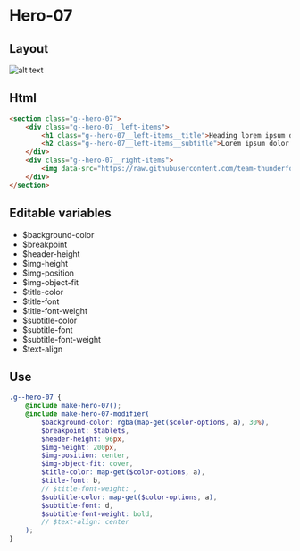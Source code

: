 # Hero-07

## Layout

![alt text][hero-07]

[hero-07]: /src/img/global-components/hero/hero-07.jpg

## Html

```html
<section class="g--hero-07">
    <div class="g--hero-07__left-items">
        <h1 class="g--hero-07__left-items__title">Heading lorem ipsum dolor</h1>
        <h2 class="g--hero-07__left-items__subtitle">Lorem ipsum dolor sit amet consectetur. Sed pulvinar odio velit fermentum etiam consectetur pretium fringilla metus.</h2>
    </div>
    <div class="g--hero-07__right-items">
        <img data-src="https://raw.githubusercontent.com/team-thunderfoot/ui/main/src/img/global-components/bg-placeholder.jpg" src="/src/img/global-components/placeholder.jpg" alt="alt text" class="g--hero-07__right-items__media g--lazy-01" />
    </div>
</section>
```

## Editable variables

- $background-color
- $breakpoint
- $header-height
- $img-height
- $img-position
- $img-object-fit
- $title-color
- $title-font
- $title-font-weight
- $subtitle-color
- $subtitle-font
- $subtitle-font-weight
- $text-align

## Use

```scss
.g--hero-07 {
    @include make-hero-07();
    @include make-hero-07-modifier(
        $background-color: rgba(map-get($color-options, a), 30%),
        $breakpoint: $tablets,
        $header-height: 96px,
        $img-height: 200px,
        $img-position: center,
        $img-object-fit: cover,
        $title-color: map-get($color-options, a),
        $title-font: b,
        // $title-font-weight: ,
        $subtitle-color: map-get($color-options, a),
        $subtitle-font: d,
        $subtitle-font-weight: bold,
        // $text-align: center
    );
}
```
